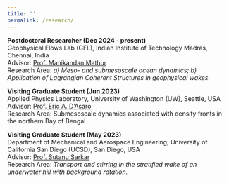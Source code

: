 ```yaml
---
title: ''
permalink: /research/
---
```


**Postdoctoral Researcher (Dec 2024 - present)**  
Geophysical Flows Lab (GFL), Indian Institute of Technology Madras, Chennai, India  
Advisor: [Prof. Manikandan Mathur](https://scholar.google.co.in/citations?user=QbrM7-gAAAAJ&hl=en)  
Research Area: *a) Meso- and submesoscale ocean dynamics; b) Application of Lagrangian Coherent Structures in geophysical wakes.*

**Visiting Graduate Student (Jun 2023)**  
Applied Physics Laboratory, University of Washington (UW), Seattle, USA  
Advisor: [Prof. Eric A. D’Asaro](https://apl.uw.edu/people/profile.php?last_name=D%27Asaro&first_name=Eric)  
Research Area: Submesoscale dynamics associated with density fronts in the northern Bay of Bengal.

**Visiting Graduate Student (May 2023)**  
Department of Mechanical and Aerospace Engineering, University of California San Diego (UCSD), San Diego, USA   
Advisor: [Prof. Sutanu Sarkar](http://cfdlab.ucsd.edu/people.html)  
Research Area: *Transport and stirring in the stratified wake of an underwater hill with background rotation.*
